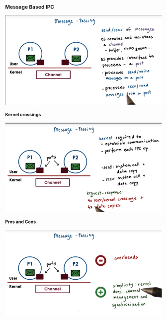 ### Message Based IPC

![](/assets/message_based_ipc.png)

#### Kernel crossings

![](/assets/message_based_ipc_kernal.png)

#### Pros and Cons

#### ![](/assets/message_based_ipc_pros_and_cons.png)



